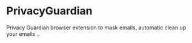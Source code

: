 # PrivacyGuardian
 Privacy Guardian browser extension to mask emails, automatic clean up your emails ..
